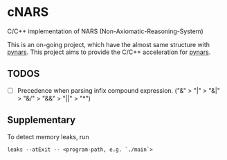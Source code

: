 # cNARS
C/C++ implementation of NARS (Non-Axiomatic-Reasoning-System)

This is an on-going project, which have the almost same structure with [pynars](https://github.com/bowen-xu/PyNARS). This project aims to provide the C/C++ acceleration for [pynars](https://github.com/bowen-xu/PyNARS).

## TODOS

 - [ ] Precedence when parsing infix compound expression. ("&" > "|" > "&|" > "&/" >  "&&" > "||" > "*")

## Supplementary

To detect memory leaks, run

```
leaks --atExit -- <program-path, e.g. `./main`>
```